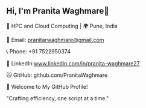 ## Hi, I'm Pranita Waghmare👋
🚀 HPC and Cloud Computing | 🌍 Pune, India


📧 Email: pranitarwaghmare@gmail.com

📞 Phone: +91 7522950374

🔗 LinkedIn:www.linkedin.com/in/pranita-waghmare27

🐱 GitHub: github.com/PranitaWaghmare	

🎨 Welcome to My GitHub Profile!

"Crafting efficiency, one script at a time."








